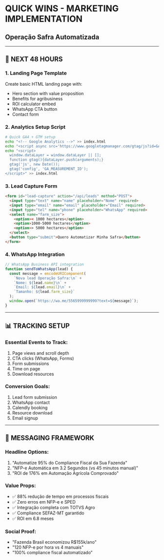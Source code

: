 # QUICK WINS - MARKETING IMPLEMENTATION
## Operação Safra Automatizada

---

## 🚀 NEXT 48 HOURS

### 1. Landing Page Template
Create basic HTML landing page with:
- Hero section with value proposition
- Benefits for agribusiness
- ROI calculator embed
- WhatsApp CTA button
- Contact form

### 2. Analytics Setup Script
```bash
# Quick GA4 + GTM setup
echo "<!-- Google Analytics -->" >> index.html
echo "<script async src='https://www.googletagmanager.com/gtag/js?id=GA_MEASUREMENT_ID'></script>" >> index.html
echo "<script>
  window.dataLayer = window.dataLayer || [];
  function gtag(){dataLayer.push(arguments);}
  gtag('js', new Date());
  gtag('config', 'GA_MEASUREMENT_ID');
</script>" >> index.html
```

### 3. Lead Capture Form
```html
<form id="lead-capture" action="/api/leads" method="POST">
  <input type="text" name="name" placeholder="Nome" required>
  <input type="email" name="email" placeholder="Email" required>
  <input type="tel" name="phone" placeholder="WhatsApp" required>
  <select name="farm_size">
    <option>< 1000 hectares</option>
    <option>1000-5000 hectares</option>
    <option>> 5000 hectares</option>
  </select>
  <button type="submit">Quero Automatizar Minha Safra</button>
</form>
```

### 4. WhatsApp Integration
```javascript
// WhatsApp Business API integration
function sendToWhatsApp(lead) {
  const message = encodeURIComponent(
    `Nova lead Operação Safra:\n` +
    `Nome: ${lead.name}\n` +
    `Email: ${lead.email}\n` +
    `Tamanho: ${lead.farm_size}`
  );
  window.open(`https://wa.me/5565999999999?text=${message}`);
}
```

---

## 📊 TRACKING SETUP

### Essential Events to Track:
1. Page views and scroll depth
2. CTA clicks (WhatsApp, Forms)
3. Form submissions
4. Time on page
5. Download resources

### Conversion Goals:
1. Lead form submission
2. WhatsApp contact
3. Calendly booking
4. Resource download
5. Email signup

---

## 🎯 MESSAGING FRAMEWORK

### Headline Options:
1. "Automatize 95% do Compliance Fiscal da Sua Fazenda"
2. "NFP-e Automática em 3.2 Segundos (vs 45 minutos manual)"
3. "ROI de 176% em Automação Agrícola Comprovado"

### Value Props:
- ✅ 88% redução de tempo em processos fiscais
- ✅ Zero erros em NFP-e e SPED
- ✅ Integração completa com TOTVS Agro
- ✅ Compliance SEFAZ-MT garantido
- ✅ ROI em 6.8 meses

### Social Proof:
- "Fazenda Brasil economizou R$155k/ano"
- "120 NFP-e por hora vs 4 manuais"
- "100% compliance fiscal automatizado"